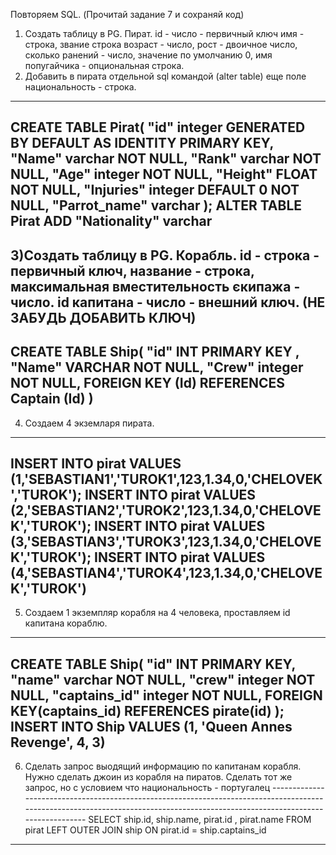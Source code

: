Повторяем SQL. (Прочитай задание 7 и сохраняй код)

1) Создать таблицу в PG.
Пират.
 id - число - первичный ключ
 имя - строка,
 звание строка
 возраст - число,
 рост - двоичное число,
 сколько ранений - число, значение по умолчанию 0,
 имя попугайчика - опциональная строка.
2) Добавить в пирата отдельной sql командой (alter table) еще поле
 национальность - строка.
 --------------------------------------------------------------------------------------------------------------------------------------------------------------------------------
 CREATE TABLE Pirat(
	"id" integer GENERATED BY DEFAULT AS IDENTITY PRIMARY KEY,
	"Name" varchar NOT NULL, 
	"Rank" varchar NOT NULL,
	"Age" integer NOT NULL,
	"Height" FLOAT NOT NULL,
	"Injuries" integer DEFAULT 0 NOT NULL,
	"Parrot_name" varchar 
);
ALTER TABLE Pirat
ADD "Nationality" varchar
 --------------------------------------------------------------------------------------------------------------------------------------------------------------------------------
3)Создать таблицу в PG.
Корабль.
 id - строка - первичный ключ,
 название - строка,
 максимальная вместительность єкипажа - число.
 id капитана - число - внешний ключ. (НЕ ЗАБУДЬ ДОБАВИТЬ КЛЮЧ)
 --------------------------------------------------------------------------------------------------------------------------------------------------------------------------------
CREATE TABLE Ship(
 "id" INT PRIMARY KEY ,
 "Name" VARCHAR NOT NULL,
 "Crew" integer NOT NULL,
 FOREIGN KEY (Id)  REFERENCES Captain (Id)
)
 --------------------------------------------------------------------------------------------------------------------------------------------------------------------------------
4) Создаем 4 экземларя пирата.
 --------------------------------------------------------------------------------------------------------------------------------------------------------------------------------
INSERT INTO pirat VALUES (1,'SEBASTIAN1','TUROK1',123,1.34,0,'CHELOVEK','TUROK');
INSERT INTO pirat VALUES (2,'SEBASTIAN2','TUROK2',123,1.34,0,'CHELOVEK','TUROK');
INSERT INTO pirat VALUES (3,'SEBASTIAN3','TUROK3',123,1.34,0,'CHELOVEK','TUROK');
INSERT INTO pirat VALUES (4,'SEBASTIAN4','TUROK4',123,1.34,0,'CHELOVEK','TUROK')
 --------------------------------------------------------------------------------------------------------------------------------------------------------------------------------
5) Создаем 1 экземпляр корабля на 4 человека, проставляем id капитана кораблю.
 --------------------------------------------------------------------------------------------------------------------------------------------------------------------------------
 CREATE TABLE Ship(
"id" INT PRIMARY KEY,
"name" varchar NOT NULL,
"crew" integer NOT NULL,
"captains_id" integer NOT NULL,
  FOREIGN KEY(captains_id) REFERENCES pirate(id)
);
INSERT INTO Ship VALUES (1, 'Queen Annes Revenge', 4, 3)
 --------------------------------------------------------------------------------------------------------------------------------------------------------------------------------
6) Сделать запрос выодящий информацию по капитанам корабля. Нужно сделать джоин из корабля на пиратов. Сделать тот же запрос, но с условием что национальность - португалец --------------------------------------------------------------------------------------------------------------------------------------------------------------------------------
SELECT ship.id, ship.name, pirat.id , pirat.name
FROM pirat 
LEFT OUTER JOIN ship  ON pirat.id = ship.captains_id
--------------------------------------------------------------------------------------------------------------------------------------------------------------------------------
